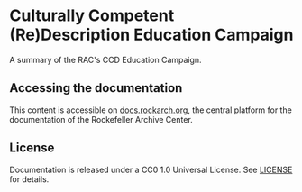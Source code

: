 # Culturally Competent (Re)Description Education Campaign

A summary of the RAC's CCD Education Campaign. 

## Accessing the documentation
This content is accessible on [docs.rockarch.org](https://docs.rockarch.org), the central platform for the documentation of the Rockefeller Archive Center.

## License
Documentation is released under a CC0 1.0 Universal License. See [LICENSE](LICENSE.md) for details.
